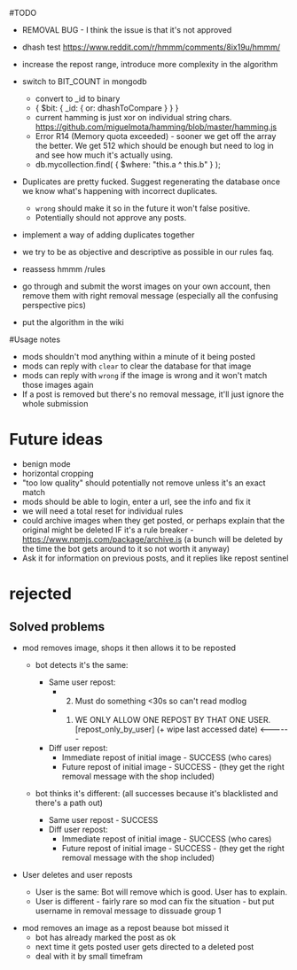 


#TODO

- REMOVAL BUG - I think the issue is that it's not approved

- dhash test https://www.reddit.com/r/hmmm/comments/8ix19u/hmmm/

- increase the repost range, introduce more complexity in the algorithm

- switch to BIT_COUNT in mongodb
    - convert to _id to binary
    - { $bit: { _id: { or: dhashToCompare } } }
    - current hamming is just xor on individual string chars. https://github.com/miguelmota/hamming/blob/master/hamming.js
    - Error R14 (Memory quota exceeded) - sooner we get off the array the better. We get 512 which should be enough but need to log in and see how much it's actually using.
    - db.mycollection.find( { $where: "this.a ^ this.b" } );

- Duplicates are pretty fucked. Suggest regenerating the database once we know what's happening with incorrect duplicates.
   - `wrong` should make it so in the future it won't false positive.
   - Potentially should not approve any posts.

- implement a way of adding duplicates together 

- we try to be as objective and descriptive as possible in our rules faq.
- reassess hmmm /rules
- go through and submit the worst images on your own account, then remove them with right removal message (especially all the confusing perspective pics)
- put the algorithm in the wiki





#Usage notes
* mods shouldn't mod anything within a minute of it being posted
* mods can reply with `clear` to clear the database for that image
* mods can reply with `wrong` if the image is wrong and it won't match those images again
* If a post is removed but there's no removal message, it'll just ignore the whole submission


# Future ideas

* benign mode
* horizontal cropping
* "too low quality" should potentially not remove unless it's an exact match
* mods should be able to login, enter a url, see the info and fix it
* we will need a total reset for individual rules
* could archive images when they get posted, or perhaps explain that the original might be deleted IF it's a rule breaker - https://www.npmjs.com/package/archive.is (a bunch will be deleted by the time the bot gets around to it so not worth it anyway)
* Ask it for information on previous posts, and it replies like repost sentinel

# rejected









Solved problems
------
* mod removes image, shops it then allows it to be reposted
    * bot detects it's the same:
        * Same user repost:
            * 2. Must do something <30s so can't read modlog
            * 1. WE ONLY ALLOW ONE REPOST BY THAT ONE USER. [repost_only_by_user] (+ wipe last accessed date)  <------
        * Diff user repost:
            * Immediate repost of initial image - SUCCESS (who cares)
            * Future repost of initial image - SUCCESS - (they get the right removal message with the shop included)

    * bot thinks it's different: (all successes because it's blacklisted and there's a path out)
        * Same user repost - SUCCESS
        * Diff user repost:
            * Immediate repost of initial image - SUCCESS (who cares)
            * Future repost of initial image - SUCCESS - (they get the right removal message with the shop included)

* User deletes and user reposts
    * User is the same: Bot will remove which is good. User has to explain.
    * User is different - fairly rare so mod can fix the situation - but put username in removal message to dissuade group 1

- mod removes an image as a repost beause bot missed it 
    - bot has already marked the post as ok
    - next time it gets posted user gets directed to a deleted post
    - deal with it by small timefram

